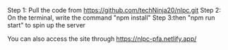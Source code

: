 Step 1: Pull the code from https://github.com/techNinja20/nlpc.git
Step 2: On the terminal, write the command "npm install"
Step 3:then "npm run start" to spin up the server

You can also access the site through https://nlpc-pfa.netlify.app/